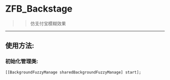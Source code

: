 # ZFB_Backstage

>> 仿支付宝模糊效果

-------------

## 使用方法:

### 初始化管理类:

```
[[BackgroundFuzzyManage sharedBackgroundFuzzyManage] start];
```
